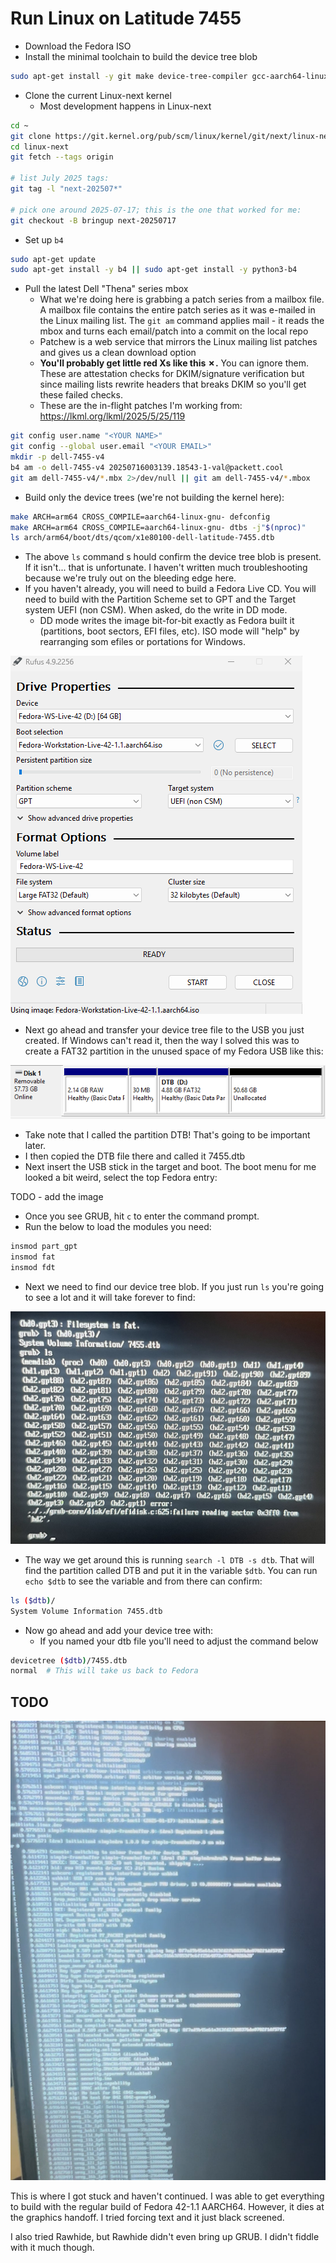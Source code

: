 # Run Linux on Latitude 7455

- Download the Fedora ISO
- Install the minimal toolchain to build the device tree blob

```bash
sudo apt-get install -y git make device-tree-compiler gcc-aarch64-linux-gnu flex bison libelf-dev libssl-dev bc
```

- Clone the current Linux-next kernel
  - Most development happens in Linux-next

```bash
cd ~
git clone https://git.kernel.org/pub/scm/linux/kernel/git/next/linux-next.git
cd linux-next
git fetch --tags origin

# list July 2025 tags:
git tag -l "next-202507*"

# pick one around 2025-07-17; this is the one that worked for me:
git checkout -B bringup next-20250717
```

- Set up `b4`

```bash
sudo apt-get update
sudo apt-get install -y b4 || sudo apt-get install -y python3-b4
```

- Pull the latest Dell "Thena" series mbox
  - What we're doing here is grabbing a patch series from a mailbox file. A mailbox file contains the entire patch series as it was e-mailed in the Linux mailing list. The `git am` command applies mail - it reads the mbox and turns each email/patch into a commit on the local repo
  - Patchew is a web service that mirrors the Linux mailing list patches and gives us a clean download option
  - **You'll probably get little red Xs like this ✗.** You can ignore them. These are attestation checks for DKIM/signature verification but since mailing lists rewrite headers that breaks DKIM so you'll get these failed checks.
  - These are the in-flight patches I'm working from: https://lkml.org/lkml/2025/5/25/119

```bash
git config user.name "<YOUR NAME>"
git config --global user.email "<YOUR EMAIL>"
mkdir -p dell-7455-v4
b4 am -o dell-7455-v4 20250716003139.18543-1-val@packett.cool
git am dell-7455-v4/*.mbx 2>/dev/null || git am dell-7455-v4/*.mbox
```

- Build only the device trees (we're not building the kernel here):

```bash
make ARCH=arm64 CROSS_COMPILE=aarch64-linux-gnu- defconfig
make ARCH=arm64 CROSS_COMPILE=aarch64-linux-gnu- dtbs -j"$(nproc)"
ls arch/arm64/boot/dts/qcom/x1e80100-dell-latitude-7455.dtb
```

- The above `ls` command s hould confirm the device tree blob is present. If it isn't... that is unfortunate. I haven't written much troubleshooting because we're truly out on the bleeding edge here.
- If you haven't already, you will need to build a Fedora Live CD. You will need to build with the Partition Scheme set to GPT and the Target system UEFI (non CSM). When asked, do the write in DD mode.
  - DD mode writes the image bit-for-bit exactly as Fedora built it (partitions, boot sectors, EFI files, etc). ISO mode will "help" by rearranging som efiles or portations for Windows.

![](images/2025-09-14-16-52-43.png)

- Next go ahead and transfer your device tree file to the USB you just created. If Windows can't read it, then the way I solved this was to create a FAT32 partition in the unused space of my Fedora USB like this:

![](images/2025-09-14-17-38-10.png)

- Take note that I called the partition DTB! That's going to be important later.
- I then copied the DTB file there and called it 7455.dtb
- Next insert the USB stick in the target and boot. The boot menu for me looked a bit weird, select the top Fedora entry:

TODO - add the image

- Once you see GRUB, hit `c` to enter the command prompt.
- Run the below to load the modules you need:

```bash
insmod part_gpt
insmod fat
insmod fdt
```

- Next we need to find our device tree blob. If you just run `ls` you're going to see a lot and it will take forever to find:

![](images/2025-09-14-17-40-58.png)

- The way we get around this is running `search -l DTB -s dtb`. That will find the partition called DTB and put it in the variable `$dtb`. You can run `echo $dtb` to see the variable and from there can confirm:

```bash
ls ($dtb)/
System Volume Information 7455.dtb
```

- Now go ahead and add your device tree with:
  - If you named your dtb file you'll need to adjust the command below

```bash
devicetree ($dtb)/7455.dtb
normal  # This will take us back to Fedora
```

## TODO

![](images/2025-09-14-22-06-09.png)

This is where I got stuck and haven't continued. I was able to get everything to build with the regular build of Fedora 42-1.1 AARCH64. However, it dies at the graphics handoff. I tried forcing text and it just black screened.

I also tried Rawhide, but Rawhide didn't even bring up GRUB. I didn't fiddle with it much though.